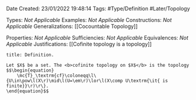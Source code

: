 <div class="topSpace"></div>

Date Created: 23/01/2022 19:48:14
Tags: #Type/Definition #Later/Topology

Types: <i>Not Applicable</i>
Examples: <i>Not Applicable</i> 
Constructions: <i>Not Applicable</i>
Generalizations: [[Cocountable Topology]]

Properties: <i>Not Applicable</i>
Sufficiencies: <i>Not Applicable</i>
Equivalences: <i>Not Applicable</i>
Justifications: [[Cofinite topology is a topology]]

``` ad-Definition
title: Definition.

Let $X$ be a set. The <b>cofinite topology on $X$</b> is the topology
$$\begin{equation}
    \mc{T}_\textrm{cf}\coloneqq\l\{U\in\pow\l(X\r)\mid\l(U=\em\r)\lor\l(X\comp U\textrm{\it{ is finite}}\r)\r\}.
\end{equation}$$

```
